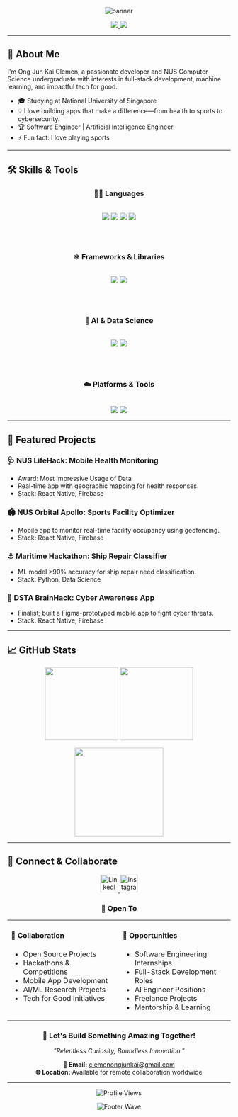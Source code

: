 <!-- Banner -->
<p align="center">
  <img src="https://capsule-render.vercel.app/api?type=waving&color=gradient&height=160&section=header&text=Hi,%20I'm%20Clemen!&fontSize=45&fontAlignY=35&desc=Welcome%20to%20my%20GitHub%20Profile&descAlignY=55&descAlign=62" alt="banner"/>
</p>
<!-- Profile pic + Contact Links -->
<p align="center">
  <a href="https://www.linkedin.com/in/clemenong1/">
    <img src="https://img.shields.io/badge/LinkedIn-0077B5?style=for-the-badge&logo=linkedin&logoColor=white"/>
  </a>
  <a href="mailto:clemenongjunkai@gmail.com">
    <img src="https://img.shields.io/badge/Gmail-D14836?style=for-the-badge&logo=gmail&logoColor=white"/>
  </a>
</p>

---

## 👋 About Me
I'm Ong Jun Kai Clemen, a passionate developer and NUS Computer Science undergraduate with interests in full-stack development, machine learning, and impactful tech for good.
- 🎓 Studying at National University of Singapore
- 💡 I love building apps that make a difference—from health to sports to cybersecurity.
- 🏆 Software Engineer | Artificial Intelligence Engineer
- ⚡ Fun fact: I love playing sports

---

## 🛠️ Skills & Tools

<div align="center">

### 👨‍💻 Languages
<br>
<img src="https://img.shields.io/badge/Python-3776AB?style=for-the-badge&logo=python&logoColor=white" />
<img src="https://img.shields.io/badge/Java-007396?style=for-the-badge&logo=java&logoColor=white" />
<img src="https://img.shields.io/badge/JavaScript-F7DF1E?style=for-the-badge&logo=javascript&logoColor=black" />
<img src="https://img.shields.io/badge/TypeScript-3178C6?style=for-the-badge&logo=typescript&logoColor=white" />

<br><br>

### ⚛️ Frameworks & Libraries
<br>
<img src="https://img.shields.io/badge/React%20Native-20232A?style=for-the-badge&logo=react&logoColor=61DAFB" />
<img src="https://img.shields.io/badge/Express.js-000000?style=for-the-badge&logo=express&logoColor=white" />

<br><br>

### 🤖 AI & Data Science
<br>
<img src="https://img.shields.io/badge/scikit--learn-F7931E?style=for-the-badge&logo=scikit-learn&logoColor=white" />
<img src="https://img.shields.io/badge/TensorFlow-FF6F00?style=for-the-badge&logo=tensorflow&logoColor=white" />

<br><br>

### ☁️ Platforms & Tools
<br>
<img src="https://img.shields.io/badge/Firebase-FFCA28?style=for-the-badge&logo=firebase&logoColor=black" />
<img src="https://img.shields.io/badge/Figma-F24E1E?style=for-the-badge&logo=figma&logoColor=white" />

</div>

---

## 🌟 Featured Projects

### 🩺 NUS LifeHack: Mobile Health Monitoring
- Award: Most Impressive Usage of Data
- Real-time app with geographic mapping for health responses.  
- Stack: React Native, Firebase

### 🏟️ NUS Orbital Apollo: Sports Facility Optimizer
- Mobile app to monitor real-time facility occupancy using geofencing.  
- Stack: React Native, Firebase

### ⚓ Maritime Hackathon: Ship Repair Classifier
- ML model >90% accuracy for ship repair need classification.  
- Stack: Python, Data Science

### 🦾 DSTA BrainHack: Cyber Awareness App
- Finalist; built a Figma-prototyped mobile app to fight cyber threats.  
- Stack: React Native, Firebase

---

## 📈 GitHub Stats
<p align="center">
  <img src="https://github-readme-stats.vercel.app/api?username=clemenong1&show_icons=true&theme=react&hide_title=true" height="165">
  <img src="https://github-readme-stats.vercel.app/api/top-langs/?username=clemenong1&layout=compact&theme=react" height="165">
</p>
<p align="center">
  <img src="https://github-readme-activity-graph.cyclic.app/graph?username=clemenong1&theme=react-dark" height="200"/>
</p>

---
## 🤝 Connect & Collaborate

<div align="center">

<!-- Social Media Links with Custom Styling -->
<a href="https://www.linkedin.com/in/clemenong1/">
  <img src="https://img.shields.io/badge/LINKEDIN-0077B5?style=for-the-badge&logo=linkedin&logoColor=white&labelColor=0077B5" alt="LinkedIn" height="40"/>
</a>
<a href="https://instagram.com/clemenong">
  <img src="https://img.shields.io/badge/INSTAGRAM-E4405F?style=for-the-badge&logo=instagram&logoColor=white&labelColor=E4405F" alt="Instagram" height="40"/>
</a>

<h3 align="center">🎯 Open To</h3>

<table width="100%" style="width:100%; font-size:1.15em;">
  <tr>
    <td valign="top" width="50%">
      <h4>🤝 <b>Collaboration</b></h4>
      <ul>
        <li>Open Source Projects</li>
        <li>Hackathons & Competitions</li>
        <li>Mobile App Development</li>
        <li>AI/ML Research Projects</li>
        <li>Tech for Good Initiatives</li>
      </ul>
    </td>
    <td valign="top" width="50%">
      <h4>🚀 <b>Opportunities</b></h4>
      <ul>
        <li>Software Engineering Internships</li>
        <li>Full-Stack Development Roles</li>
        <li>AI Engineer Positions</li>
        <li>Freelance Projects</li>
        <li>Mentorship & Learning</li>
      </ul>
    </td>
  </tr>
</table>

### 💌 Let's Build Something Amazing Together!

*"Relentless Curiosity, Boundless Innovation."*

**📧 Email:** clemenongjunkai@gmail.com  
**🌐 Location:** Available for remote collaboration worldwide

---

![Profile Views](https://komarev.com/ghpvc/?username=clemenong1&label=Profile%20Views&color=667eea&style=flat-square)

<!-- Animated Footer -->
<img src="https://capsule-render.vercel.app/api?type=waving&color=0:667eea,50:764ba2,100:f093fb&height=100&section=footer&fontSize=16&fontColor=fff&animation=twinkling" alt="Footer Wave"/>

</div>
